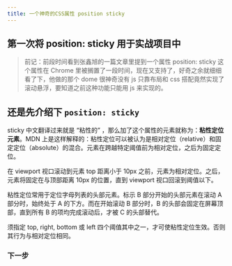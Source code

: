 ```yaml
---
title: 一个神奇的CSS属性 position sticky
---
```


## 第一次将 position: sticky 用于实战项目中

> 前记：前段时间看到张鑫旭的一篇文章里提到一个属性 position: sticky 这个属性在 Chrome 里被搁置了一段时间，现在又支持了，好奇之余就细细看了下，他做的那个 dome 很神奇没有 js 只靠布局和 css 搭配竟然实现了滚动悬浮，要知道之前这种功能只能用 js 来实现的。

## 还是先介绍下 `position: sticky`

sticky 中文翻译过来就是 “粘性的” ，那么加了这个属性的元素就称为：**粘性定位元素**。MDN 上是这样解释的：粘性定位可以被认为是相对定位（relative）和固定定位（absolute）的混合。元素在跨越特定阈值前为相对定位，之后为固定定位。

在 viewport 视口滚动到元素 top 距离小于 10px 之前，元素为相对定位。之后，元素将固定在与顶部距离 10px 的位置，直到 viewport 视口回滚到阈值以下。

粘性定位常用于定位字母列表的头部元素。标示 B 部分开始的头部元素在滚动 A 部分时，始终处于 A 的下方。而在开始滚动 B 部分时，B 的头部会固定在屏幕顶部，直到所有 B 的项均完成滚动后，才被 C 的头部替代。

须指定 top, right, bottom 或 left 四个阈值其中之一，才可使粘性定位生效。否则其行为与相对定位相同。

### 下一步
